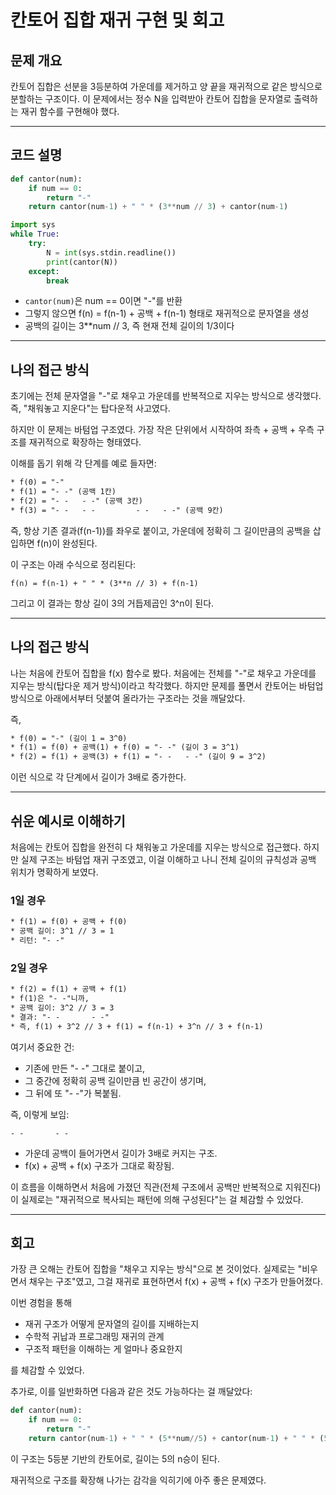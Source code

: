# 칸토어 집합 재귀 구현 및 회고

## 문제 개요

칸토어 집합은 선분을 3등분하여 가운데를 제거하고 양 끝을 재귀적으로 같은 방식으로 분할하는 구조이다. 이 문제에서는 정수 N을 입력받아 칸토어 집합을 문자열로 출력하는 재귀 함수를 구현해야 했다.

---

## 코드 설명

```python
def cantor(num):
    if num == 0:
        return "-"
    return cantor(num-1) + " " * (3**num // 3) + cantor(num-1)

import sys
while True:
    try:
        N = int(sys.stdin.readline())
        print(cantor(N))
    except:
        break
```

* `cantor(num)`은 num == 0이면 "-"를 반환
* 그렇지 않으면 f(n) = f(n-1) + 공백 + f(n-1) 형태로 재귀적으로 문자열을 생성
* 공백의 길이는 3\*\*num // 3, 즉 현재 전체 길이의 1/3이다

---

## 나의 접근 방식

초기에는 전체 문자열을 "-"로 채우고 가운데를 반복적으로 지우는 방식으로 생각했다. 즉, "채워놓고 지운다"는 탑다운적 사고였다.

하지만 이 문제는 바텀업 구조였다. 가장 작은 단위에서 시작하여 좌측 + 공백 + 우측 구조를 재귀적으로 확장하는 형태였다.

이해를 돕기 위해 각 단계를 예로 들자면:
~~~txt
* f(0) = "-"
* f(1) = "- -" (공백 1칸)
* f(2) = "- -   - -" (공백 3칸)
* f(3) = "- -   - -         - -   - -" (공백 9칸)
~~~
즉, 항상 기존 결과(f(n-1))를 좌우로 붙이고, 가운데에 정확히 그 길이만큼의 공백을 삽입하면 f(n)이 완성된다.

이 구조는 아래 수식으로 정리된다:

```
f(n) = f(n-1) + " " * (3**n // 3) + f(n-1)
```

그리고 이 결과는 항상 길이 3의 거듭제곱인 3^n이 된다.

---

## 나의 접근 방식

나는 처음에 칸토어 집합을 f(x) 함수로 봤다. 처음에는 전체를 "-"로 채우고 가운데를 지우는 방식(탑다운 제거 방식)이라고 착각했다. 하지만 문제를 풀면서 칸토어는 바텀업 방식으로 아래에서부터 덧붙여 올라가는 구조라는 것을 깨달았다.

즉,
~~~txt
* f(0) = "-" (길이 1 = 3^0)
* f(1) = f(0) + 공백(1) + f(0) = "- -" (길이 3 = 3^1)
* f(2) = f(1) + 공백(3) + f(1) = "- -   - -" (길이 9 = 3^2)
~~~
이런 식으로 각 단계에서 길이가 3배로 증가한다.

---

## 쉬운 예시로 이해하기

처음에는 칸토어 집합을 완전히 다 채워놓고 가운데를 지우는 방식으로 접근했다. 하지만 실제 구조는 바텀업 재귀 구조였고, 이걸 이해하고 나니 전체 길이의 규칙성과 공백 위치가 명확하게 보였다.

### 1일 경우
~~~txt
* f(1) = f(0) + 공백 + f(0)
* 공백 길이: 3^1 // 3 = 1
* 리턴: "- -"
~~~
### 2일 경우
~~~txt
* f(2) = f(1) + 공백 + f(1)
* f(1)은 "- -"니까,
* 공백 길이: 3^2 // 3 = 3
* 결과: "- -       - -"
* 즉, f(1) + 3^2 // 3 + f(1) = f(n-1) + 3^n // 3 + f(n-1)
~~~
여기서 중요한 건:

* 기존에 만든 "- -" 그대로 붙이고,
* 그 중간에 정확히 공백 길이만큼 빈 공간이 생기며,
* 그 뒤에 또 "- -"가 복붙됨.

즉, 이렇게 보임:

```
- -       - -
```

* 가운데 공백이 들어가면서 길이가 3배로 커지는 구조.
* f(x) + 공백 + f(x) 구조가 그대로 확장됨.

이 흐름을 이해하면서 처음에 가졌던 직관(전체 구조에서 공백만 반복적으로 지워진다)이 실제로는 "재귀적으로 복사되는 패턴에 의해 구성된다"는 걸 체감할 수 있었다.

---

## 회고

가장 큰 오해는 칸토어 집합을 "채우고 지우는 방식"으로 본 것이었다. 실제로는 "비우면서 채우는 구조"였고, 그걸 재귀로 표현하면서 f(x) + 공백 + f(x) 구조가 만들어졌다.

이번 경험을 통해

* 재귀 구조가 어떻게 문자열의 길이를 지배하는지
* 수학적 귀납과 프로그래밍 재귀의 관계
* 구조적 패턴을 이해하는 게 얼마나 중요한지

를 체감할 수 있었다.

추가로, 이를 일반화하면 다음과 같은 것도 가능하다는 걸 깨달았다:

```python
def cantor(num):
    if num == 0:
        return "-"
    return cantor(num-1) + " " * (5**num//5) + cantor(num-1) + " " * (5**num//5) + cantor(num-1)
```

이 구조는 5등분 기반의 칸토어로, 길이는 5의 n승이 된다.

재귀적으로 구조를 확장해 나가는 감각을 익히기에 아주 좋은 문제였다.
